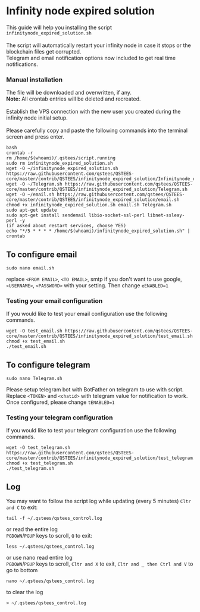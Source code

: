 # Infinity node expired solution
This guide will help you installing the script `infinitynode_expired_solution.sh`<br>
<br>
The script will automatically restart your infinity node in case it stops or the blockchain files get corrupted.<br>
Telegram and email notification options now included to get real time notifications.<br>

### Manual installation
The file will be downloaded and overwritten, if any.<br>
**Note:** All crontab entries will be deleted and recreated.
<br><br>
Establish the VPS connection with the new user you created during the infinity node initial setup.
<br><br>
Please carefully copy and paste the following commands into the terminal screen and press enter.

```
bash
crontab -r
rm /home/$(whoami)/.qstees/script.running
sudo rm infinitynode_expired_solution.sh
wget -O ~/infinitynode_expired_solution.sh https://raw.githubusercontent.com/qstees/QSTEES-core/master/contrib/QSTEES/infinitynode_expired_solution/Infinitynode_expired_solution.sh
wget -O ~/Telegram.sh https://raw.githubusercontent.com/qstees/QSTEES-core/master/contrib/QSTEES/infinitynode_expired_solution/Telegram.sh
wget -O ~/email.sh https://raw.githubusercontent.com/qstees/QSTEES-core/master/contrib/QSTEES/infinitynode_expired_solution/email.sh
chmod +x infinitynode_expired_solution.sh email.sh Telegram.sh
sudo apt-get update
sudo apt-get install sendemail libio-socket-ssl-perl libnet-ssleay-perl -y
(if asked about restart services, choose YES)
echo "*/5 * * * * /home/$(whoami)/infinitynode_expired_solution.sh" | crontab
```

## To configure email
```
sudo nano email.sh
```
replace `<FROM EMAIL>`, `<TO EMAIL>`, smtp if you don't want to use google, `<USERNAME>`, `<PASSWORD>` with your setting. Then change `eENABLED=1`

### Testing your email configuration
If you would like to test your email configuration use the following commands.
```
wget -O test_email.sh https://raw.githubusercontent.com/qstees/QSTEES-core/master/contrib/QSTEES/infinitynode_expired_solution/test_email.sh
chmod +x test_email.sh
./test_email.sh
```

## To configure telegram
```
sudo nano Telegram.sh
```
Please setup telegram bot with BotFather on telegram to use with script.
Replace `<TOKEN>` and `<chatid>` with telegram value for notification to work. Once configured, please change `tENABLED=1`

### Testing your telegram configuration
If you would like to test your telegram configuration use the following commands.
```
wget -O test_telegram.sh https://raw.githubusercontent.com/qstees/QSTEES-core/master/contrib/QSTEES/infinitynode_expired_solution/test_telegram.sh
chmod +x test_telegram.sh
./test_telegram.sh
```

## Log
You may want to follow the script log while updating (every 5 minutes) `Cltr and C` to exit:
```
tail -f ~/.qstees/qstees_control.log
```
or read the entire log<br>`PGDOWN`/`PGUP` keys to scroll, `Q` to exit:
```
less ~/.qstees/qstees_control.log
```
or use nano read entire log<br>`PGDOWN`/`PGUP` keys to scroll, `Cltr and X` to exit, `Cltr and _ then Ctrl and V` to go to bottom
``` 
nano ~/.qstees/qstees_control.log
```
to clear the log
```
> ~/.qstees/qstees_control.log
```
